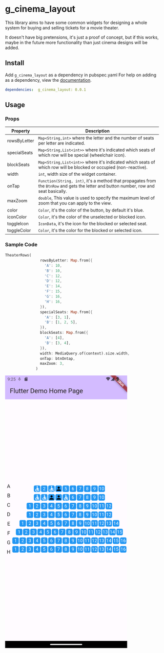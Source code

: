 # g_cinema_layout

This library aims to have some common widgets for designing a whole system for buying and selling tickets for a movie theater.

It doesn't have big pretensions, it's just a proof of concept, but if this works, maybe in the future more functionality than just cinema designs will be added.

## Install

Add `g_cinema_layout` as a dependency in pubspec.yaml For help on adding as a dependency, view the [documentation](https://flutter.io/using-packages/).

```yaml
dependencies:  g_cinema_layout: 0.0.1
```

## Usage

### Props

| Property     | Description                                                  |
| ------------ | ------------------------------------------------------------ |
| rowsByLetter | `Map<String,int>` where the letter and the number of seats per letter are indicated. |
| specialSeats | `Map<String,List<int>>` where it's indicated which seats of which row will be special (wheelchair icon). |
| blockSeats   | `Map<String,List<int>>` where it's indicated which seats of which row will be blocked or occupied (non-reactive). |
| width        | `int`, width size of the widget container.                   |
| onTap        | `Function(String, int)`, it's a method that propagates from the `BtnRow` and gets the letter and button number, row and seat basically. |
| maxZoom      | `double`, This value is used to specify the maximum level of zoom that you can apply to the view. |
| color        | `Color`, it's the color of the button, by default it's blue. |
| iconColor    | `Color`, it's the color of the unselected or blocked icon.   |
| toggleIcon   | `IconData`, it's the icon for the blocked or selected seat.  |
| toggleColor  | `Color`, it's the color for the blocked or selected icon.    |

### Sample Code

```dart
TheaterRows(
                rowsByLetter: Map.from({
                  'A': 10,
                  'B': 10,
                  'C': 12,
                  'D': 12,
                  'E': 14,
                  'F': 15,
                  'G': 16,
                  'H': 16,
                }),
                specialSeats: Map.from({
                  'A': [3, 1],
                  'B': [1, 2, 5],
                }),
                blockSeats: Map.from({
                  'A': [4],
                  'B': [3, 4],
                }),
                width: MediaQuery.of(context).size.width,
                onTap: btnOntap,
                maxZoom: 3,
              )
```
<img title="Screenshot" alt="g_cine_layout_screenshot" src="art/g_cine_layout_screenshot.png" width="400">